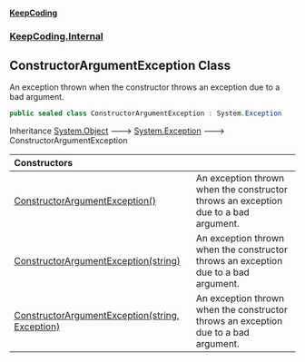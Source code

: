 #### [KeepCoding](index.md 'index')
### [KeepCoding.Internal](KeepCoding.Internal.md 'KeepCoding.Internal')
## ConstructorArgumentException Class
An exception thrown when the constructor throws an exception due to a bad argument.  
```csharp
public sealed class ConstructorArgumentException : System.Exception
```

Inheritance [System.Object](https://docs.microsoft.com/en-us/dotnet/api/System.Object 'System.Object') &#129106; [System.Exception](https://docs.microsoft.com/en-us/dotnet/api/System.Exception 'System.Exception') &#129106; ConstructorArgumentException  

| Constructors | |
| :--- | :--- |
| [ConstructorArgumentException()](ConstructorArgumentException.ConstructorArgumentException().md 'KeepCoding.Internal.ConstructorArgumentException.ConstructorArgumentException()') | An exception thrown when the constructor throws an exception due to a bad argument.<br/> |
| [ConstructorArgumentException(string)](ConstructorArgumentException..ctor.loauDG5RaxhOGkCUXV20Fg.md 'KeepCoding.Internal.ConstructorArgumentException.ConstructorArgumentException(string)') | An exception thrown when the constructor throws an exception due to a bad argument.<br/> |
| [ConstructorArgumentException(string, Exception)](ConstructorArgumentException..ctor.sXuQVrU5GWHAykJq19a5rA.md 'KeepCoding.Internal.ConstructorArgumentException.ConstructorArgumentException(string, System.Exception)') | An exception thrown when the constructor throws an exception due to a bad argument.<br/> |
